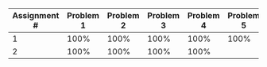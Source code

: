 | Assignment # | Problem 1 | Problem 2 | Problem 3 | Problem 4 | Problem 5 | Problem 6 |
|--------------|-----------|-----------|-----------|-----------|-----------|-----------|
| 1            | 100%      | 100%      | 100%      | 100%      | 100%      | 100%      |
| 2            | 100%      | 100%      | 100%      | 100%      |           |           |
